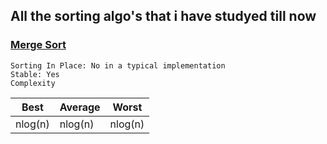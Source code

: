## All the sorting algo's that i have studyed till now
### [Merge Sort](https://github.com/Ashish-012/Ds-Algo/blob/master/Sorting/mergesort.cpp) 
    Sorting In Place: No in a typical implementation
    Stable: Yes
    Complexity
   |Best   |Average| Worst |
   |-------|-------|-------|
   |nlog(n)|nlog(n)|nlog(n)|
